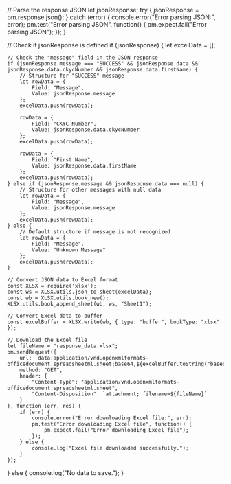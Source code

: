 
// Parse the response JSON
let jsonResponse;
try {
    jsonResponse = pm.response.json();
} catch (error) {
    console.error("Error parsing JSON:", error);
    pm.test("Error parsing JSON", function() {
        pm.expect.fail("Error parsing JSON");
    });
}

// Check if jsonResponse is defined
if (jsonResponse) {
    let excelData = [];

    // Check the "message" field in the JSON response
    if (jsonResponse.message === "SUCCESS" && jsonResponse.data && jsonResponse.data.ckycNumber && jsonResponse.data.firstName) {
        // Structure for "SUCCESS" message
        let rowData = {
            Field: "Message",
            Value: jsonResponse.message
        };
        excelData.push(rowData);

        rowData = {
            Field: "CKYC Number",
            Value: jsonResponse.data.ckycNumber
        };
        excelData.push(rowData);

        rowData = {
            Field: "First Name",
            Value: jsonResponse.data.firstName
        };
        excelData.push(rowData);
    } else if (jsonResponse.message && jsonResponse.data === null) {
        // Structure for other messages with null data
        let rowData = {
            Field: "Message",
            Value: jsonResponse.message
        };
        excelData.push(rowData);
    } else {
        // Default structure if message is not recognized
        let rowData = {
            Field: "Message",
            Value: "Unknown Message"
        };
        excelData.push(rowData);
    }

    // Convert JSON data to Excel format
    const XLSX = require('xlsx');
    const ws = XLSX.utils.json_to_sheet(excelData);
    const wb = XLSX.utils.book_new();
    XLSX.utils.book_append_sheet(wb, ws, "Sheet1");

    // Convert Excel data to buffer
    const excelBuffer = XLSX.write(wb, { type: "buffer", bookType: "xlsx" });

    // Download the Excel file
    let fileName = "response_data.xlsx";
    pm.sendRequest({
        url: `data:application/vnd.openxmlformats-officedocument.spreadsheetml.sheet;base64,${excelBuffer.toString("base64")}`,
        method: "GET",
        header: {
            "Content-Type": "application/vnd.openxmlformats-officedocument.spreadsheetml.sheet",
            "Content-Disposition": `attachment; filename=${fileName}`
        }
    }, function (err, res) {
        if (err) {
            console.error("Error downloading Excel file:", err);
            pm.test("Error downloading Excel file", function() {
                pm.expect.fail("Error downloading Excel file");
            });
        } else {
            console.log("Excel file downloaded successfully.");
        }
    });
} else {
    console.log("No data to save.");
}

